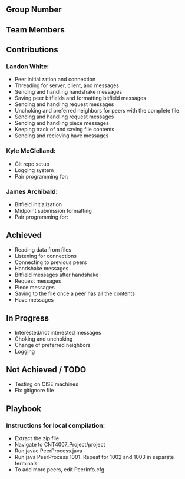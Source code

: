 ## Group Number

## Team Members

## Contributions

###  Landon White:
* Peer initialization and connection
* Threading for server, client, and messages
* Sending and handling handshake messages
* Saving peer bitfields and formatting bitfield messages
* Sending and handling request messages
* Unchoking and preferred neighbors for peers with the complete file
* Sending and handling request messages
* Sending and handling piece messages
* Keeping track of and saving file contents
* Sending and recieving have messages

###  Kyle McClelland:
* Git repo setup
* Logging system
* Pair programming for:

###  James Archibald:
* Bitfield initialization
* Midpoint submission formatting
* Pair programming for:

## Achieved
* Reading data from files
* Listening for connections
* Connecting to previous peers
* Handshake messages
* Bitfield messages after handshake 
* Request messages
* Piece messages
* Saving to the file once a peer has all the contents
* Have messages

## In Progress
* Interested/not interested messages
* Choking and unchoking 
* Change of preferred neighbors
* Logging

## Not Achieved / TODO
* Testing on CISE machines
* Fix gitignore file

## Playbook
### Instructions for local compilation:
* Extract the zip file
* Navigate to CNT4007_Project/project
* Run javac PeerProcess.java
* Run java PeerProcess 1001. Repeat for 1002 and 1003 in separate terminals.
* To add more peers, edit PeerInfo.cfg
